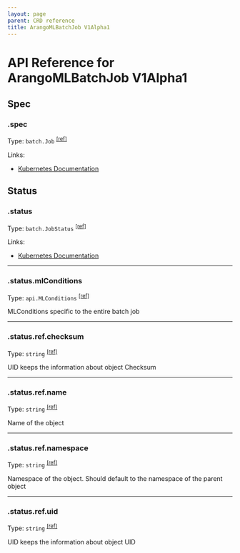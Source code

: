 ```yaml
---
layout: page
parent: CRD reference
title: ArangoMLBatchJob V1Alpha1
---
```


# API Reference for ArangoMLBatchJob V1Alpha1

## Spec

### .spec

Type: `batch.Job` <sup>[\[ref\]](https://github.com/arangodb/kube-arangodb/blob/1.2.50/pkg/apis/ml/v1alpha1/batchjob_spec.go#L33)</sup>

Links:
* [Kubernetes Documentation](https://godoc.org/k8s.io/api/batch/v1#JobSpec)

## Status

### .status

Type: `batch.JobStatus` <sup>[\[ref\]](https://github.com/arangodb/kube-arangodb/blob/1.2.50/pkg/apis/ml/v1alpha1/batchjob_status.go#L37)</sup>

Links:
* [Kubernetes Documentation](https://godoc.org/k8s.io/api/batch/v1#JobStatus)

***

### .status.mlConditions

Type: `api.MLConditions` <sup>[\[ref\]](https://github.com/arangodb/kube-arangodb/blob/1.2.50/pkg/apis/ml/v1alpha1/batchjob_status.go#L33)</sup>

MLConditions specific to the entire batch job

***

### .status.ref.checksum

Type: `string` <sup>[\[ref\]](https://github.com/arangodb/kube-arangodb/blob/1.2.50/pkg/apis/shared/v1/object.go#L61)</sup>

UID keeps the information about object Checksum

***

### .status.ref.name

Type: `string` <sup>[\[ref\]](https://github.com/arangodb/kube-arangodb/blob/1.2.50/pkg/apis/shared/v1/object.go#L52)</sup>

Name of the object

***

### .status.ref.namespace

Type: `string` <sup>[\[ref\]](https://github.com/arangodb/kube-arangodb/blob/1.2.50/pkg/apis/shared/v1/object.go#L55)</sup>

Namespace of the object. Should default to the namespace of the parent object

***

### .status.ref.uid

Type: `string` <sup>[\[ref\]](https://github.com/arangodb/kube-arangodb/blob/1.2.50/pkg/apis/shared/v1/object.go#L58)</sup>

UID keeps the information about object UID

